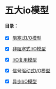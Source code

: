 # 五大io模型

#### 目录：
- [x] [阻塞式I/O模型](blocking) 

- [x] [非阻塞式I/O模型](noblocking)
 
- [x] [I/O复用模型](multiplexing) 
  
- [x] [信号驱动式I/O模型](signal) 
 
- [x] [异步I/O模型](asynchronous) 
